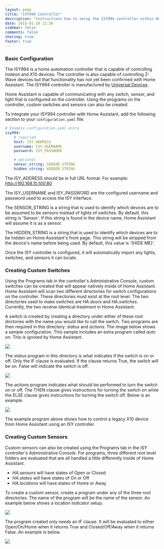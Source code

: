 ```yaml
---
layout: page
title: "ISY994 Controller"
description: "Instructions how to setup the ISY994 controller within Home Assistant."
date: 2015-01-20 22:36
sidebar: false
comments: false
sharing: true
footer: true
---
```


### Basic Configuration ###

The ISY994 is a home automation controller that is capable of controlling
Insteon and X10 devices. The controller is also capable of controlling Z-Wave
devices but that functionality has not yet been confirmed with Home Assistant.
The ISY994 controller is manufactured by [Universal
Devices](https://www.universal-devices.com/residential/isy994i-series/).

Home Assistant is capable of communicating with any switch, sensor, and light
that is configured on the controller. Using the programs on the controller,
custom switches and sensors can also be created.

To integrate your ISY994 controller with Home Assistant, add the following 
section to your `configuration.yaml` file:

```yaml
# Example configuration.yaml entry
isy994:
    # requried
    host: ISY_ADDRESS
    username: ISY_USERNAME
    password: ISY_PASSWORD

    # optional
    sensor_string: SENSOR_STRING
    hidden_string: HIDDEN_STRING
```

The ISY_ADDRESS should be in full URL format. For example:
http://192.168.10.100:80
    
The ISY_USERNAME and ISY_PASSWORD are the configured username and password used
to access the ISY interface.

The SENSOR_STRING is a string that is used to identify which devices are to be
assumed to be sensors instead of lights of switches. By default, this string is
'Sensor'. If this string is found in the device name, Home Assistant will
assume it is as a sensor.

The HIDDEN_STRING is a string that is used to identify which devices are to be
hidden on Home Assistant's front page. This string will be stripped from the
device's name before being used. By default, this value is '{HIDE ME}'.

Once the ISY controller is configured, it will automatically import any lights,
switches, and sensors it can locate.

### Creating Custom Switches ###

Using the Programs tab in the controller's Administrative Console, custom
switches can be created that will appear natively inside of Home Assistant.
Home Assistant will scan two different directories for switch configurations on
the controller. These directories must exist at the root level. The two
directories used to make switches are *HA.doors* and *HA.switches*. Currently,
the two receive identical treatment in Home Assistant. 

A switch is created by creating a directory under either of these root
dirctories with the name you would like to call the switch. Two programs are
then required in this directory: *status* and *actions*. The image below shows
a sample configuration. This sample includes an extra program called *auto on*.
This is ignored by Home Assistant.

<p class='img'>
  <img src='{{site_root}}/images/isy994/isy994_SwitchExample.png' />
</p>

The *status* program in this directory is what indicates if the switch is on or
off. Only the IF clause is evaluated. If the clause returns True, the switch
will be on. False will indicate the switch is off.

<p class='img'>
  <img src='{{site_root}}/images/isy994/isy994_SwitchStatusExample.png' />
</p>

The *actions* program indicates what should be performed to turn the switch on
or off. The THEN clause gives instructions for turning the switch on while the
ELSE clause gives instructions for turning the switch off. Below is an example.

<p class='img'>
  <img src='{{site_root}}/images/isy994/isy994_SwitchActionsExample.png' />
</p>

The example program above shows how to control a legacy X10 device from Home
Assistant using an ISY controller.

### Creating Custom Sensors ###

Custom sensors can also be created using the Programs tab in the ISY
controller's Administrative Console. For programs, three different root level
folders are evaluated that are all handled a little differently inside of Home
Assistant.

  * *HA.sensors* will have states of Open or Closed
  * *HA.states* will have states of On or Off
  * *HA.locations* will have states of Home or Away

To create a custom sensor, create a program under any of the three root
directories. The name of the program will be the name of the sensor. An example
below shows a location indicator setup.

<p class='img'>
  <img src='{{site_root}}/images/isy994/isy994_SensorExample.png' />
</p>

The program created only needs an IF clause. It will be evaluated to either
Open/On/Home when it returns True and Closed/Off/Away when it returns False. An
example is below.

<p class='img'>
  <img src='{{site_root}}/images/isy994/isy994_SensorStatusExample.png' />
</p>

